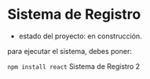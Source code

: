 <h1>Sistema de Registro  </h1>

- estado del proyecto: en construcción.

para ejecutar el sistema, debes poner: 

```npm install react```
Sistema de Registro 2
